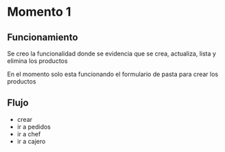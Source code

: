 # Momento 1

## Funcionamiento

Se creo la funcionalidad donde se evidencia que se crea, actualiza, lista y elimina los productos

En el momento solo esta funcionando el formulario de pasta para crear los productos

## Flujo

- crear
- ir a pedidos
- ir a chef
- ir a cajero
